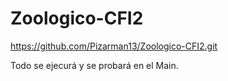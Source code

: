 # Zoologico-CFI2
https://github.com/Pizarman13/Zoologico-CFI2.git

Todo se ejecurá y se probará en el Main.
